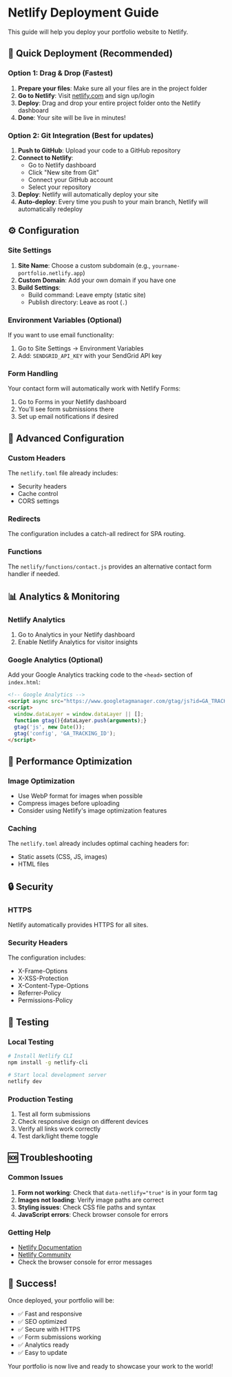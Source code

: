 # Netlify Deployment Guide

This guide will help you deploy your portfolio website to Netlify.

## 🚀 Quick Deployment (Recommended)

### Option 1: Drag & Drop (Fastest)

1. **Prepare your files**: Make sure all your files are in the project folder
2. **Go to Netlify**: Visit [netlify.com](https://netlify.com) and sign up/login
3. **Deploy**: Drag and drop your entire project folder onto the Netlify dashboard
4. **Done**: Your site will be live in minutes!

### Option 2: Git Integration (Best for updates)

1. **Push to GitHub**: Upload your code to a GitHub repository
2. **Connect to Netlify**: 
   - Go to Netlify dashboard
   - Click "New site from Git"
   - Connect your GitHub account
   - Select your repository
3. **Deploy**: Netlify will automatically deploy your site
4. **Auto-deploy**: Every time you push to your main branch, Netlify will automatically redeploy

## ⚙️ Configuration

### Site Settings

1. **Site Name**: Choose a custom subdomain (e.g., `yourname-portfolio.netlify.app`)
2. **Custom Domain**: Add your own domain if you have one
3. **Build Settings**: 
   - Build command: Leave empty (static site)
   - Publish directory: Leave as root (`.`)

### Environment Variables (Optional)

If you want to use email functionality:

1. Go to Site Settings → Environment Variables
2. Add: `SENDGRID_API_KEY` with your SendGrid API key

### Form Handling

Your contact form will automatically work with Netlify Forms:

1. Go to Forms in your Netlify dashboard
2. You'll see form submissions there
3. Set up email notifications if desired

## 🔧 Advanced Configuration

### Custom Headers

The `netlify.toml` file already includes:
- Security headers
- Cache control
- CORS settings

### Redirects

The configuration includes a catch-all redirect for SPA routing.

### Functions

The `netlify/functions/contact.js` provides an alternative contact form handler if needed.

## 📊 Analytics & Monitoring

### Netlify Analytics

1. Go to Analytics in your Netlify dashboard
2. Enable Netlify Analytics for visitor insights

### Google Analytics (Optional)

Add your Google Analytics tracking code to the `<head>` section of `index.html`:

```html
<!-- Google Analytics -->
<script async src="https://www.googletagmanager.com/gtag/js?id=GA_TRACKING_ID"></script>
<script>
  window.dataLayer = window.dataLayer || [];
  function gtag(){dataLayer.push(arguments);}
  gtag('js', new Date());
  gtag('config', 'GA_TRACKING_ID');
</script>
```

## 🚀 Performance Optimization

### Image Optimization

- Use WebP format for images when possible
- Compress images before uploading
- Consider using Netlify's image optimization features

### Caching

The `netlify.toml` already includes optimal caching headers for:
- Static assets (CSS, JS, images)
- HTML files

## 🔒 Security

### HTTPS

Netlify automatically provides HTTPS for all sites.

### Security Headers

The configuration includes:
- X-Frame-Options
- X-XSS-Protection
- X-Content-Type-Options
- Referrer-Policy
- Permissions-Policy

## 📱 Testing

### Local Testing

```bash
# Install Netlify CLI
npm install -g netlify-cli

# Start local development server
netlify dev
```

### Production Testing

1. Test all form submissions
2. Check responsive design on different devices
3. Verify all links work correctly
4. Test dark/light theme toggle

## 🆘 Troubleshooting

### Common Issues

1. **Form not working**: Check that `data-netlify="true"` is in your form tag
2. **Images not loading**: Verify image paths are correct
3. **Styling issues**: Check CSS file paths and syntax
4. **JavaScript errors**: Check browser console for errors

### Getting Help

- [Netlify Documentation](https://docs.netlify.com/)
- [Netlify Community](https://community.netlify.com/)
- Check the browser console for error messages

## 🎉 Success!

Once deployed, your portfolio will be:
- ✅ Fast and responsive
- ✅ SEO optimized
- ✅ Secure with HTTPS
- ✅ Form submissions working
- ✅ Analytics ready
- ✅ Easy to update

Your portfolio is now live and ready to showcase your work to the world!
